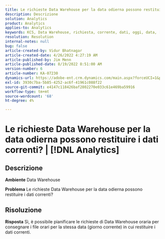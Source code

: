 ```yaml
---
title: Le richieste Data Warehouse per la data odierna possono restituire i dati correnti? | [!DNL Analytics]
description: Descrizione
solution: Analytics
product: Analytics
applies-to: Analytics
keywords: KCS, Data Warehouse, richiesta, corrente, dati, oggi, data, [!DNL Analytics]
resolution: Resolution
internal-notes: null
bug: false
article-created-by: Vidur Bhatnagar
article-created-date: 4/26/2022 4:27:19 AM
article-published-by: Jim Menn
article-published-date: 8/19/2022 8:51:00 AM
version-number: 6
article-number: KA-07230
dynamics-url: https://adobe-ent.crm.dynamics.com/main.aspx?forceUCI=1&pagetype=entityrecord&etn=knowledgearticle&id=2f170927-19c5-ec11-a7b6-0022480a1004
exl-id: 3930c7ba-5b85-4252-ac6f-41961c088f22
source-git-commit: e4147c118426baf2802270e033c61e469ba59916
workflow-type: tm+mt
source-wordcount: '68'
ht-degree: 4%

---
```


# Le richieste Data Warehouse per la data odierna possono restituire i dati correnti? | [!DNL Analytics]

## Descrizione


<b>Ambiente</b>
Data Warehouse

<b>Problema</b>
Le richieste Data Warehouse per la data odierna possono restituire i dati correnti?


## Risoluzione


<b>Risposta</b>
Sì, è possibile pianificare le richieste di Data Warehouse oraria per consegnare i file orari per la stessa data (giorno corrente) in cui restituire i dati correnti.
